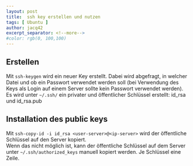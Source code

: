 ```yaml
---
layout: post
title:  ssh key erstellen und nutzen
tags: [ Ubuntu ]
author: jacq42
excerpt_separator: <!--more-->
#color: rgb(0, 100,100)
---
```

<!--more-->

## Erstellen

Mit `ssh-keygen` wird ein neuer Key erstellt. Dabei wird abgefragt, in welcher Datei und ob ein Passwort verwendet werden soll (bei Verwendung des Keys als Login auf einem Server sollte kein Passwort verwendet werden).\
Es wird unter `~/.ssh/` ein privater und öffentlicher Schlüssel erstellt: id_rsa und id_rsa.pub

## Installation des public keys

Mit `ssh-copy-id -i id_rsa <user-server>@<ip-server>` wird der öffentliche Schlüssel auf den Server kopiert.\
Wenn das nicht möglich ist, kann der öffentliche Schlüssel auf dem Server unter `~/.ssh/authorized_keys` manuell kopiert werden. Je Schlüssel eine Zeile.